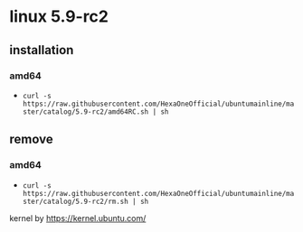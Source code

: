 # linux 5.9-rc2
 
## installation
### amd64
 
- `curl -s https://raw.githubusercontent.com/HexaOneOfficial/ubuntumainline/master/catalog/5.9-rc2/amd64RC.sh | sh`
 
## remove
 
### amd64
 
- `curl -s https://raw.githubusercontent.com/HexaOneOfficial/ubuntumainline/master/catalog/5.9-rc2/rm.sh | sh`
 
 
 
kernel by https://kernel.ubuntu.com/
